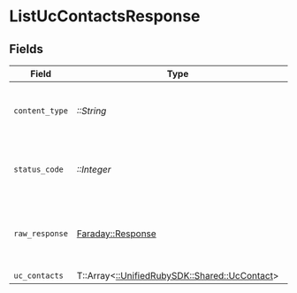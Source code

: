 # ListUcContactsResponse


## Fields

| Field                                                                             | Type                                                                              | Required                                                                          | Description                                                                       |
| --------------------------------------------------------------------------------- | --------------------------------------------------------------------------------- | --------------------------------------------------------------------------------- | --------------------------------------------------------------------------------- |
| `content_type`                                                                    | *::String*                                                                        | :heavy_check_mark:                                                                | HTTP response content type for this operation                                     |
| `status_code`                                                                     | *::Integer*                                                                       | :heavy_check_mark:                                                                | HTTP response status code for this operation                                      |
| `raw_response`                                                                    | [Faraday::Response](https://www.rubydoc.info/gems/faraday/Faraday/Response)       | :heavy_check_mark:                                                                | Raw HTTP response; suitable for custom response parsing                           |
| `uc_contacts`                                                                     | T::Array<[::UnifiedRubySDK::Shared::UcContact](../../models/shared/uccontact.md)> | :heavy_minus_sign:                                                                | Successful                                                                        |